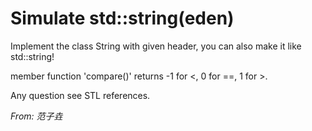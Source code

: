 # Simulate std::string(eden)

Implement the class String with given header, you can also make it like std::string!

member function 'compare()' returns -1 for <, 0 for ==, 1 for >.

Any question see STL references.

*From: 范子垚*